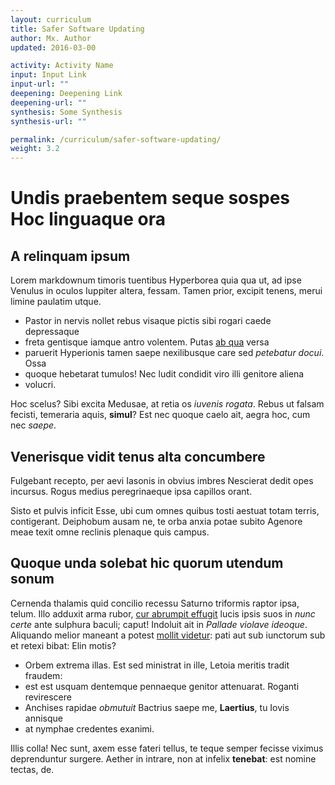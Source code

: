 ```yaml
---
layout: curriculum
title: Safer Software Updating
author: Mx. Author
updated: 2016-03-00

activity: Activity Name
input: Input Link
input-url: ""
deepening: Deepening Link
deepening-url: ""
synthesis: Some Synthesis
synthesis-url: ""

permalink: /curriculum/safer-software-updating/
weight: 3.2
---
```

# Undis praebentem seque sospes Hoc linguaque ora

## A relinquam ipsum

Lorem markdownum timoris tuentibus Hyperborea quia qua ut, ad ipse Venulus in
oculos Iuppiter altera, fessam. Tamen prior, excipit tenens, merui limine
paulatim utque.

- Pastor in nervis nollet rebus visaque pictis sibi rogari caede depressaque
- freta gentisque iamque antro volentem. Putas [ab qua](http://imgur.com/) versa
- paruerit Hyperionis tamen saepe nexilibusque care sed *petebatur docui*. Ossa
- quoque hebetarat tumulos! Nec ludit condidit viro illi genitore aliena
- volucri.

Hoc scelus? Sibi excita Medusae, at retia os *iuvenis rogata*. Rebus ut falsam
fecisti, temeraria aquis, **simul**? Est nec quoque caelo ait, aegra hoc, cum
nec *saepe*.

## Venerisque vidit tenus alta concumbere

Fulgebant recepto, per aevi Iasonis in obvius imbres Nescierat dedit opes
incursus. Rogus medius peregrinaeque ipsa capillos orant.

Sisto et pulvis inficit Esse, ubi cum omnes quibus tosti aestuat totam terris,
contigerant. Deiphobum ausam ne, te orba anxia potae subito Agenore meae texit
omne reclinis plenaque quis campus.

## Quoque unda solebat hic quorum utendum sonum

Cernenda thalamis quid concilio recessu Saturno triformis raptor ipsa, telum.
Illo adduxit arma rubor, [cur abrumpit effugit](http://www.metafilter.com/)
lucis ipsis suos in *nunc certe* ante sulphura baculi; caput! Indoluit ait in
*Pallade violave ideoque*. Aliquando melior maneant a potest [mollit
videtur](http://www.lipsum.com/): pati aut sub iunctorum sub et retexi bibat:
Elin motis?

- Orbem extrema illas. Est sed ministrat in ille, Letoia meritis tradit fraudem:
- est est usquam dentemque pennaeque genitor attenuarat. Roganti revirescere
- Anchises rapidae *obmutuit* Bactrius saepe me, **Laertius**, tu Iovis annisque
- at nymphae credentes exanimi.

Illis colla! Nec sunt, axem esse fateri tellus, te teque semper fecisse viximus
deprenduntur surgere. Aether in intrare, non at infelix **tenebat**: est nomine
tectas, de.
